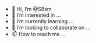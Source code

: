 - 👋 Hi, I’m @S8sm
- 👀 I’m interested in ...
- 🌱 I’m currently learning ...
- 💞️ I’m looking to collaborate on ...
- 📫 How to reach me ...

<!---
S8sm/S8sm is a ✨ special ✨ repository because its `README.md` (this file) appears on your GitHub profile.
You can click the Preview link to take a look at your changes.
--->

